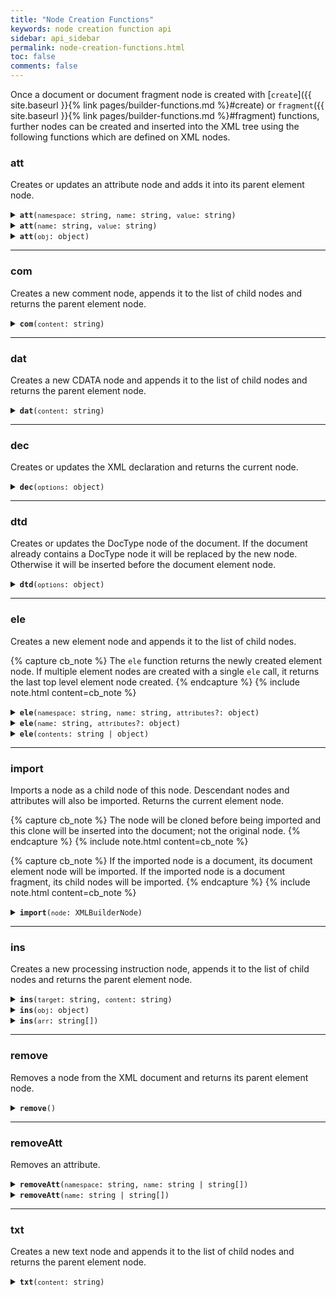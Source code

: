 ```yaml
---
title: "Node Creation Functions"
keywords: node creation function api
sidebar: api_sidebar
permalink: node-creation-functions.html
toc: false
comments: false
---
```


Once a document or document fragment node is created with [`create`]({{ site.baseurl }}{% link pages/builder-functions.md %}#create) or
`fragment`({{ site.baseurl }}{% link pages/builder-functions.md %}#fragment) functions, further nodes can be created and inserted into the XML
tree using the following functions which are defined on XML nodes.

###  att

Creates or updates an attribute node and adds it into its parent element node.

<details markdown="1">
<summary><code><strong>att</strong>(<code>namespace</code>: string, <code>name</code>: string, <code>value</code>: string)</code></summary>

Creates or updates an element attribute with the given namespace URI, name and 
value and returns its parent element node. If an attribute with the same namespace
URI and name exists, its value will be updated, otherwise a new attribute
will be created.

* `namespace` - namespace URI
* `name` - attribute name
* `value` - attribute value

```js
const { create } = require('xmlbuilder2');

const root = create().ele('root').att('http://example.com/ns1', 'att', 'val');
console.log(root.end({ prettyPrint: true }));
```
```xml
<?xml version="1.0"?>
<root xmlns:ns1="http://example.com/ns1" ns1:att="val"/>
```

</details>

<details markdown="1">
<summary><code><strong>att</strong>(<code>name</code>: string, <code>value</code>: string)</code></summary>

Creates or updates an element attribute with the given name and value returns 
its parent element node. If an attribute with the same name exists, its value
will be updated, otherwise a new attribute will be created.

* `name` - attribute name
* `value` - attribute value

```js
const { create } = require('xmlbuilder2');

const root = create().ele('root').att('att', 'val');
console.log(root.end({ prettyPrint: true }));
```
```xml
<?xml version="1.0"?>
<root att="val"/>
```

</details>

<details markdown="1">
<summary><code><strong>att</strong>(<code>obj</code>: object)</code></summary>

Creates element attributes from each key/value pair of the given object and 
returns the parent element node.

* `obj` - a JS object containing element attributes and values

```js
const { create } = require('xmlbuilder2');

const root = create().ele('root').att({ 'att1': 'val1', 'att2': 'val2' });
console.log(root.end({ prettyPrint: true }));
```
```xml
<?xml version="1.0"?>
<root att1="val1" att2="val2"/>
```

</details>

___

###  com

Creates a new comment node, appends it to the list of child nodes and returns
the parent element node.

<details markdown="1">
<summary><code><strong>com</strong>(<code>content</code>: string)</code></summary>

* `content` - node content

```js
const { create } = require('xmlbuilder2');

const root = create().ele('root').com('val');
console.log(root.end({ prettyPrint: true }));
```
```xml
<?xml version="1.0"?>
<root>
  <!--val-->
</root>
```

</details>

___

###  dat

Creates a new CDATA node and appends it to the list of child nodes and returns
the parent element node.

<details markdown="1">
<summary><code><strong>dat</strong>(<code>content</code>: string)</code></summary>

* `content` - node content

```js
const { create } = require('xmlbuilder2');

const root = create().ele('root').dat('val');
console.log(root.end({ prettyPrint: true }));
```
```xml
<?xml version="1.0"?>
<root>
  <![CDATA[val]]>
</root>
```

</details>

___

###  dec

Creates or updates the XML declaration and returns the current node.

<details markdown="1">
<summary><code><strong>dec</strong>(<code>options</code>: object)</code></summary>

* `options` - declaration options
  * `version` - a version number string. Defaults to `'1.0'` if omitted.
  * `encoding` - Encoding declaration, e.g. `'UTF-8'`. No encoding declaration will be produced if omitted.
  * `standalone` - standalone document declaration: `true` or `false`. No standalone document declaration will be produced if omitted.

```js
const { create } = require('xmlbuilder2');

const root = create().ele('root').dec({ 'encoding': 'UTF-8', standalone: true });
console.log(root.end({ prettyPrint: true }));
```
```xml
<?xml version="1.0" encoding="UTF-8" standalone="yes"?>
<root/>
```

</details>

___

###  dtd

Creates or updates the DocType node of the document. If the
document already contains a DocType node it will be replaced by the new
node. Otherwise it will be inserted before the document element node.

<details markdown="1">
<summary><code><strong>dtd</strong>(<code>options</code>: object)</code></summary>

Creates a new DocType node and inserts it into the document.

* `options` - DocType options
  * `pubID` - public identifier of the DTD (optional)
  * `sysID` - system identifier of the DTD (optional)

```js
const { create } = require('xmlbuilder2');

const root = create().ele('HTML').dtd({ 
  pubID: '-//W3C//DTD HTML 4.01//EN',
  sysID: 'http://www.w3.org/TR/html4/strict.dtd'} );
console.log(root.end({ prettyPrint: true }));
```
```xml
<?xml version="1.0"?>
<!DOCTYPE HTML PUBLIC "-//W3C//DTD HTML 4.01//EN" "http://www.w3.org/TR/html4/strict.dtd">
<HTML/>
```

</details>

___

###  ele

Creates a new element node and appends it to the list of child nodes.

{% capture cb_note %}
  The `ele` function returns the newly created element node. If multiple
  element nodes are created with a single `ele` call, it returns the last top
  level element node created.
{% endcapture %}
{% include note.html content=cb_note %}

<details markdown="1">
<summary><code><strong>ele</strong>(<code>namespace</code>: string, <code>name</code>: string, <code>attributes</code>?: object)</code></summary>

Creates a new element node with the given namespace URI, tag name and 
attributes and returns it.

* `namespace` - namespace URI
* `name` - tag name
* `attributes` - a JS object containing key/value pairs of element attributes (optional)

```js
const { create } = require('xmlbuilder2');

const child = create().ele('root').ele('http://example.com/ns1', 'child', {
  'att': 'val'
});
console.log(child.end({ prettyPrint: true }));
```
```xml
<?xml version="1.0"?>
<root>
  <child xmlns="http://example.com/ns1" att="val"/>
</root>
```

</details>

<details markdown="1">
<summary><code><strong>ele</strong>(<code>name</code>: string, <code>attributes</code>?: object)</code></summary>

Creates a new element node with the given tag name and attributes and returns 
it.

* `name` - tag name
* `attributes` - a JS object containing key/value pairs of element attributes (optional)

```js
const { create } = require('xmlbuilder2');

const child = create().ele('root').ele('child', { 'att': 'val' });
console.log(child.end({ prettyPrint: true }));
```
```xml
<?xml version="1.0"?>
<root>
  <child att="val"/>
</root>
```

</details>

<details markdown="1">
<summary><code><strong>ele</strong>(<code>contents</code>: string | object)</code></summary>

Creates a new element node by converting the given JS object into XML nodes and
returns the last top level element node created. See the
[object conversion]({{ site.baseurl }}{% link pages/object-conversion.md %})
page for details.

* `contents` - a JS object representing nodes to insert or a string containing an XML document in either XML or JSON format

```js
const { create } = require('xmlbuilder2');

const baz = create().ele('root').ele({
  foo: {
     bar: 'foobar'
  },
  baz: ''
});
console.log(baz.end({ prettyPrint: true }));
```
```xml
<?xml version="1.0"?>
<root>
  <foo>
    <bar>foobar</bar>
  </foo>
  <baz/>
</root>
```

If the `contents` argument contains an XML or JSON string, `ele` parses
the string and creates new nodes under the current node.
```js
const doc = create().ele('root')
  .ele('<foo><bar>foobar</bar></foo>')
  .doc();
console.log(doc.end({ prettyPrint: true }));
```
```xml
<?xml version="1.0"?>
<root>
  <foo>
    <bar>foobar</bar>
  </foo>
</root>
```
</details>

___

###  import

Imports a node as a child node of this node. Descendant nodes and
attributes will also be imported. Returns the current element node.

{% capture cb_note %}
  The node will be cloned before being imported and this clone will be 
  inserted into the document; not the original node.
{% endcapture %}
{% include note.html content=cb_note %}

{% capture cb_note %}
  If the imported node is a document, its document element node will be
  imported. If the imported node is a document fragment, its child nodes will be
  imported. 
{% endcapture %}
{% include note.html content=cb_note %}

<details markdown="1">
<summary><code><strong>import</strong>(<code>node</code>: XMLBuilderNode)</code></summary>

* `node` - the node to import

```js
const { create, fragment } = require('xmlbuilder2');

const root = create().ele('root');
const frag = fragment().ele('node1').up().ele('node2').up();
root.import(frag);
console.log(root.end({ prettyPrint: true }));
```
```xml
<?xml version="1.0"?>
<root>
  <node1/>
  <node2/>
</root>
```

</details>

___

###  ins

Creates a new processing instruction node, appends it to the list of child nodes
and returns the parent element node.

<details markdown="1">
<summary><code><strong>ins</strong>(<code>target</code>: string, <code>content</code>: string)</code></summary>

Creates a new processing instruction node with the given target and content, appends it to the list of child nodes
and returns the parent element node.

* `target` - instruction target
* `content` - node content (optional)

```js
const { create } = require('xmlbuilder2');

const root = create().ele('root').ins('bar', 'version="13.0"');
console.log(root.end({ prettyPrint: true }));
```
```xml
<?xml version="1.0"?>
<root>
  <?bar version="13.0"?>
</root>
```

</details>

<details markdown="1">
<summary><code><strong>ins</strong>(<code>obj</code>: object)</code></summary>

Creates new processing instructions from the key/value pairs of the given object, appends them to the list of child nodes
and returns the parent element node.

* `obj` - a JS object containing key/value pairs of processing instruction targets and values

```js
const { create } = require('xmlbuilder2');

const root = create().ele('root')
  .ins({ bar: 'version="13.0"', baz: 'public=true' });
console.log(root.end({ prettyPrint: true }));
```
```xml
<?xml version="1.0"?>
<root>
  <?bar version="13.0"?>
  <?baz public=true?>
</root>
```

</details>

<details markdown="1">
<summary><code><strong>ins</strong>(<code>arr</code>: string[])</code></summary>

Creates new processing instructions from the given string array, appends them to the list of child nodes
and returns the parent element node.

* `arr` - a string array containing space concatenated processing instruction targets and values

```js
const { create } = require('xmlbuilder2');

const root = create().ele('root')
  .ins(['bar version="13.0"', 'bar public=true']);
console.log(root.end({ prettyPrint: true }));
```
```xml
<?xml version="1.0"?>
<root>
  <?bar version="13.0"?>
  <?bar public=true?>
</root>
```

</details>

___

###  remove

Removes a node from the XML document and returns its parent element node.

<details markdown="1">
<summary><code><strong>remove</strong>()</code></summary>

```js
const { create } = require('xmlbuilder2');

const root = create().ele('root').ele('foo').remove();
console.log(root.end({ prettyPrint: true }));
```
```xml
<?xml version="1.0"?>
<root/>
```

</details>

___

###  removeAtt

Removes an attribute.

<details markdown="1">
<summary><code><strong>removeAtt</strong>(<code>namespace</code>: string, <code>name</code>: string | string[])</code></summary>

Removes an attribute or a list of attributes optionally with the given namespace.
Returns the parent element node.

* `namespace` - namespace URI
* `name` - attribute name or an array of attribute names to remove

```js
const { create } = require('xmlbuilder2');

const root = create().ele('root')
  .att('http://example.com/ns1', 'att', 'val');
  .att({ 'att1': 'val1', 'att2': 'val2', 'att3': 'val3' })
  .removeAtt('http://example.com/ns1', 'att');
console.log(root.end({ prettyPrint: true }));
```
```xml
<?xml version="1.0"?>
<root att1="val1" att2="val2" att3="val3"/>
```

</details>

<details markdown="1">
<summary><code><strong>removeAtt</strong>(<code>name</code>: string | string[])</code></summary>

Removes an attribute or a list of attributes and returns the parent element node.

* `name` - attribute name or an array of attribute names to remove

```js
const { create } = require('xmlbuilder2');

const root = create().ele('root')
  .att({ 'att1': 'val1', 'att2': 'val2', 'att3': 'val3' })
  .removeAtt(['att1', 'att3']);
console.log(root.end({ prettyPrint: true }));
```
```xml
<?xml version="1.0"?>
<root att2="val2"/>
```

</details>

___

###  txt

Creates a new text node and appends it to the list of child nodes and returns
the parent element node.

<details markdown="1">
<summary><code><strong>txt</strong>(<code>content</code>: string)</code></summary>

* `content` - node content

```js
const { create } = require('xmlbuilder2');

const root = create().ele('root').txt('val');
console.log(root.end({ prettyPrint: true }));
```
```xml
<?xml version="1.0"?>
<root>val</root>
```

</details>
